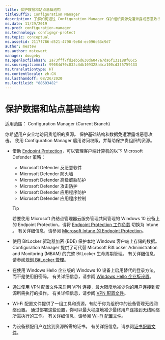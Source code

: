 ```yaml
---
title: 保护数据和站点基础结构
titleSuffix: Configuration Manager
description: 了解如何通过 Configuration Manager 保护组织资源免遭泄露或恶意攻击。
ms.date: 11/29/2019
ms.prod: configuration-manager
ms.technology: configmgr-protect
ms.topic: conceptual
ms.assetid: 2117f786-d521-4790-9e8d-ec096c63c9d7
author: mestew
ms.author: mstewart
manager: dougeby
ms.openlocfilehash: 2a73fff7fd2eb5d630d6047a7da6f131188f06c5
ms.sourcegitcommit: 99084d70c032c4db109328a4ca100cd3f5759433
ms.translationtype: HT
ms.contentlocale: zh-CN
ms.lasthandoff: 08/20/2020
ms.locfileid: "88693482"
---
```

# <a name="protect-data-and-site-infrastructure"></a>保护数据和站点基础结构

适用范围：  Configuration Manager (Current Branch)

你希望用户安全地访问贵组织的资源。 保护基础结构和数据免遭泄露或恶意攻击。 使用 Configuration Manager 启用访问权限，并帮助保护贵组织的资源。  

- 借助 [Endpoint Protection](../deploy-use/endpoint-protection.md)，可以管理客户端计算机的以下 Microsoft Defender 策略：

  - Microsoft Defender 反恶意软件
  - Microsoft Defender 防火墙
  - Microsoft Defender 高级威胁防护
  - Microsoft Defender 攻击防护
  - Microsoft Defender 应用程序防护
  - Microsoft Defender 应用程序控制

  > [!TIP]
  > 若要使用 Microsoft 终结点管理器云服务管理共同管理的 Windows 10 设备上的 Endpoint Protection，请将 [Endpoint Protection 工作负载](../../comanage/workloads.md#endpoint-protection) 切换为 Intune  。 有关详细信息，请参阅 [Microsoft Intune 的 Endpoint Protection](/intune/endpoint-protection-windows-10)。

- 使用 BitLocker 驱动器加密 (BDE) 保护本地 Windows 客户端上存储的数据。 Configuration Manager 提供了可代替 Microsoft BitLocker Administration and Monitoring (MBAM) 的完整 BitLocker 生命周期管理。 有关详细信息，请参阅[规划 BitLocker 管理](../plan-design/bitlocker-management.md)。

- 在使用 Windows Hello 企业版的 Windows 10 设备上启用替代的登录方法，而不是使用旧密码。 有关详细信息，请参阅 [Windows Hello 企业版设置](../deploy-use/windows-hello-for-business-settings.md)。

- 通过使用 VPN 配置文件来启用 VPN 连接，最大限度地减少你的用户连接到资源所需执行的操作。 有关详细信息，请参阅 [VPN 配置文件](../deploy-use/vpn-profiles.md)。  

- Wi-Fi 配置文件提供了一组工具和资源，有助于你为组织中的设备管理无线网络设置。 通过部署这些设置，你可以最大程度地减少最终用户连接到无线网络所需执行的工作。 有关详细信息，请参阅 [Wi-Fi 配置文件](../deploy-use/create-wifi-profiles.md)。  

- 为设备预配用户连接到资源所需的证书。 有关详细信息，请参阅[证书配置文件](../deploy-use/introduction-to-certificate-profiles.md)。